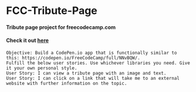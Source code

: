 # FCC-Tribute-Page
#### Tribute page project for freecodecamp.com
#### Check it out [here](http://htmlpreview.github.io/?https://github.com/moT01/FCC-Tribute-Page/blob/master/index.html)
    
    Objective: Build a CodePen.io app that is functionally similar to this: https://codepen.io/FreeCodeCamp/full/NNvBQW/.
    Fulfill the below user stories. Use whichever libraries you need. Give it your own personal style.
    User Story: I can view a tribute page with an image and text.
    User Story: I can click on a link that will take me to an external website with further information on the topic.

